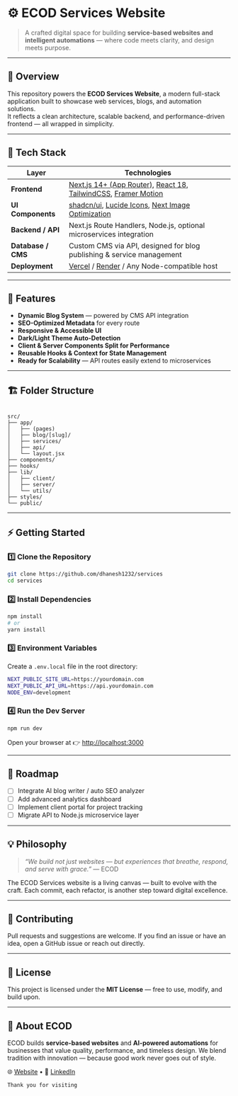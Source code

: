 # ⚙️ ECOD Services Website

> A crafted digital space for building **service-based websites and intelligent automations** — where code meets clarity, and design meets purpose.

---

## 🧭 Overview

This repository powers the **ECOD Services Website**, a modern full-stack application built to showcase web services, blogs, and automation solutions.  
It reflects a clean architecture, scalable backend, and performance-driven frontend — all wrapped in simplicity.

---

## 🚀 Tech Stack

| Layer | Technologies |
|-------|---------------|
| **Frontend** | [Next.js 14+ (App Router)](https://nextjs.org/), [React 18](https://react.dev/), [TailwindCSS](https://tailwindcss.com/), [Framer Motion](https://www.framer.com/motion/) |
| **UI Components** | [shadcn/ui](https://ui.shadcn.com/), [Lucide Icons](https://lucide.dev/), [Next Image Optimization](https://nextjs.org/docs/app/building-your-application/optimizing/images) |
| **Backend / API** | Next.js Route Handlers, Node.js, optional microservices integration |
| **Database / CMS** | Custom CMS via API, designed for blog publishing & service management |
| **Deployment** | [Vercel](https://vercel.com/) / [Render](https://render.com/) / Any Node-compatible host |

---

## 🧩 Features

- **Dynamic Blog System** — powered by CMS API integration  
- **SEO-Optimized Metadata** for every route  
- **Responsive & Accessible UI**  
- **Dark/Light Theme Auto-Detection**  
- **Client & Server Components Split for Performance**  
- **Reusable Hooks & Context for State Management**  
- **Ready for Scalability** — API routes easily extend to microservices  

---

## 🏗️ Folder Structure

```

src/
├── app/
│   ├── (pages)
│   ├── blog/[slug]/
│   ├── services/
│   ├── api/
│   └── layout.jsx
├── components/
├── hooks/
├── lib/
│   ├── client/
│   ├── server/
│   └── utils/
├── styles/
└── public/

````

---

## ⚡ Getting Started

### 1️⃣ Clone the Repository

```bash
git clone https://github.com/dhanesh1232/services
cd services
````

### 2️⃣ Install Dependencies

```bash
npm install
# or
yarn install
```

### 3️⃣ Environment Variables

Create a `.env.local` file in the root directory:

```bash
NEXT_PUBLIC_SITE_URL=https://yourdomain.com
NEXT_PUBLIC_API_URL=https://api.yourdomain.com
NODE_ENV=development
```

### 4️⃣ Run the Dev Server

```bash
npm run dev
```

Open your browser at 👉 [http://localhost:3000](http://localhost:3000)

---

## 🧠 Roadmap

* [ ] Integrate AI blog writer / auto SEO analyzer
* [ ] Add advanced analytics dashboard
* [ ] Implement client portal for project tracking
* [ ] Migrate API to Node.js microservice layer

---

## 💡 Philosophy

> *“We build not just websites — but experiences that breathe, respond, and serve with grace.”*
> — ECOD

The ECOD Services website is a living canvas — built to evolve with the craft.
Each commit, each refactor, is another step toward digital excellence.

---

## 🤝 Contributing

Pull requests and suggestions are welcome.
If you find an issue or have an idea, open a GitHub issue or reach out directly.

---

## 📜 License

This project is licensed under the **MIT License** — free to use, modify, and build upon.

---

## 🧭 About ECOD

ECOD builds **service-based websites** and **AI-powered automations** for businesses that value quality, performance, and timeless design.
We blend tradition with innovation — because good work never goes out of style.

🌐 [Website](https://services.ecodrix.com) • 💬 [LinkedIn](https://www.linkedin.com/company/108090531/admin/dashboard/)

```
Thank you for visiting
```
